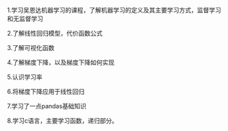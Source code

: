 1.学习吴恩达机器学习的课程，了解机器学习的定义及其主要学习方式，监督学习和无监督学习

2.了解线性回归模型，代价函数公式

3.了解可视化函数

4.了解梯度下降，以及梯度下降如何实现

5.认识学习率

6.将梯度下降应用于线性回归

7.学习了一点pandas基础知识

8.学习c语言，主要学习函数，递归部分。